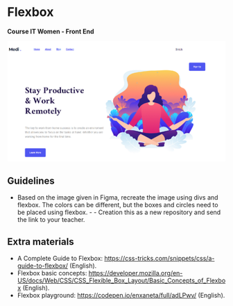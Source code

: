 # Flexbox
<b> Course IT Women - Front End </b>
<p align="center">
  <img src="https://github.com/glauciabierwagen/figma-test/blob/main/images/readmeimage.png"/>
</p>

## Guidelines
- Based on the image given in Figma, recreate the image using divs and flexbox. The colors can be different, but the boxes and circles need to be placed using flexbox. -  - Creation this as a new repository and send the link to your teacher. 

## Extra materials 

- A Complete Guide to Flexbox: https://css-tricks.com/snippets/css/a-guide-to-flexbox/ (English).
- Flexbox basic concepts: https://developer.mozilla.org/en-US/docs/Web/CSS/CSS_Flexible_Box_Layout/Basic_Concepts_of_Flexbox (English).
- Flexbox playground: https://codepen.io/enxaneta/full/adLPwv/ (English).

